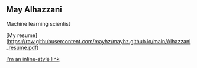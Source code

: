 ## May Alhazzani

Machine learning scientist  

[My resume] (https://raw.githubusercontent.com/mayhz/mayhz.github.io/main/Alhazzani_resume.pdf)

[I'm an inline-style link](https://www.google.com)
